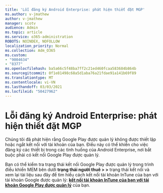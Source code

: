 ```yaml
---
title: 'Lỗi đăng ký Android Enterprise: phát hiện thiết đặt MGP'
ms.author: v-jmathew
author: v-jmathew
manager: scotv
audience: Admin
ms.topic: article
ms.service: o365-administration
ROBOTS: NOINDEX, NOFOLLOW
localization_priority: Normal
ms.collection: Adm_O365
ms.custom:
- "9004634"
- "8377"
ms.openlocfilehash: ba5a66c5f48ba7ff2c21ed460fcaa583684b864b
ms.sourcegitcommit: 0f1e81498c68a5d1aba76a21fdae91a141b69f89
ms.translationtype: MT
ms.contentlocale: vi-VN
ms.lasthandoff: 03/03/2021
ms.locfileid: "50427962"
---
```

# <a name="android-enterprise-enrollment-error-mgp-set-up-detection"></a>Lỗi đăng ký Android Enterprise: phát hiện thiết đặt MGP

Chúng tôi đã phát hiện rằng Google Play được quản lý không được thiết lập hoặc ngắt kết nối với tài khoản của bạn. Điều này có thể khiến cho việc đăng ký các thiết bị trong các tình huống của Android Enterprise, nơi bắt buộc phải có kết nối Google Play được quản lý.

Bạn có thể kiểm tra trạng thái kết nối Google Play được quản lý trong trình điều khiển MEM bên dưới **trạng thái người thuê > >** trạng thái kết nối và xem lại tài liệu sau đây để tìm hiểu cách kết nối tài khoản InTune của bạn với tài khoản Google được quản lý: **[kết nối tài khoản InTune của bạn với tài khoản Google Play được quản lý](https://docs.microsoft.com/mem/intune/enrollment/connect-intune-android-enterprise)** của bạn.
